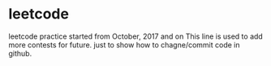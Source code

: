 # leetcode
leetcode practice started from October, 2017 and on
This line is used to add more contests for future. just to show how to chagne/commit code in github.
